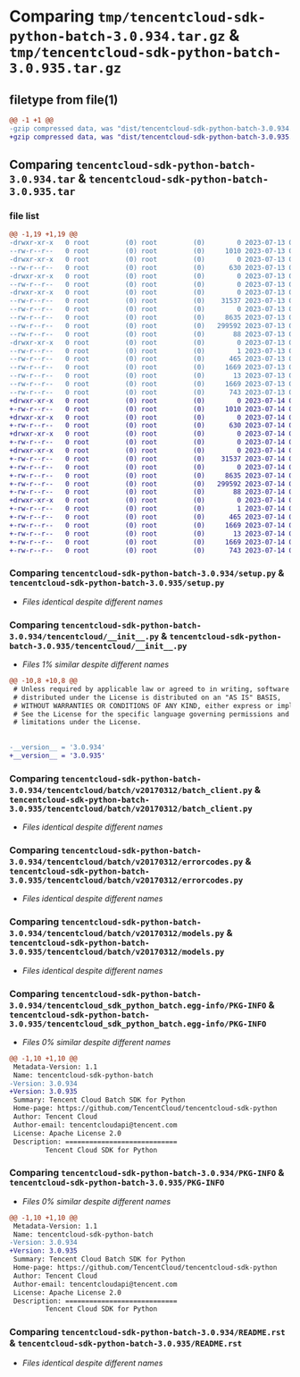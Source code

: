 # Comparing `tmp/tencentcloud-sdk-python-batch-3.0.934.tar.gz` & `tmp/tencentcloud-sdk-python-batch-3.0.935.tar.gz`

## filetype from file(1)

```diff
@@ -1 +1 @@
-gzip compressed data, was "dist/tencentcloud-sdk-python-batch-3.0.934.tar", last modified: Thu Jul 13 00:15:24 2023, max compression
+gzip compressed data, was "dist/tencentcloud-sdk-python-batch-3.0.935.tar", last modified: Fri Jul 14 00:17:03 2023, max compression
```

## Comparing `tencentcloud-sdk-python-batch-3.0.934.tar` & `tencentcloud-sdk-python-batch-3.0.935.tar`

### file list

```diff
@@ -1,19 +1,19 @@
-drwxr-xr-x   0 root         (0) root         (0)        0 2023-07-13 00:15:24.000000 tencentcloud-sdk-python-batch-3.0.934/
--rw-r--r--   0 root         (0) root         (0)     1010 2023-07-13 00:15:24.000000 tencentcloud-sdk-python-batch-3.0.934/setup.py
-drwxr-xr-x   0 root         (0) root         (0)        0 2023-07-13 00:15:24.000000 tencentcloud-sdk-python-batch-3.0.934/tencentcloud/
--rw-r--r--   0 root         (0) root         (0)      630 2023-07-13 00:15:24.000000 tencentcloud-sdk-python-batch-3.0.934/tencentcloud/__init__.py
-drwxr-xr-x   0 root         (0) root         (0)        0 2023-07-13 00:15:24.000000 tencentcloud-sdk-python-batch-3.0.934/tencentcloud/batch/
--rw-r--r--   0 root         (0) root         (0)        0 2023-07-13 00:15:24.000000 tencentcloud-sdk-python-batch-3.0.934/tencentcloud/batch/__init__.py
-drwxr-xr-x   0 root         (0) root         (0)        0 2023-07-13 00:15:24.000000 tencentcloud-sdk-python-batch-3.0.934/tencentcloud/batch/v20170312/
--rw-r--r--   0 root         (0) root         (0)    31537 2023-07-13 00:15:24.000000 tencentcloud-sdk-python-batch-3.0.934/tencentcloud/batch/v20170312/batch_client.py
--rw-r--r--   0 root         (0) root         (0)        0 2023-07-13 00:15:24.000000 tencentcloud-sdk-python-batch-3.0.934/tencentcloud/batch/v20170312/__init__.py
--rw-r--r--   0 root         (0) root         (0)     8635 2023-07-13 00:15:24.000000 tencentcloud-sdk-python-batch-3.0.934/tencentcloud/batch/v20170312/errorcodes.py
--rw-r--r--   0 root         (0) root         (0)   299592 2023-07-13 00:15:24.000000 tencentcloud-sdk-python-batch-3.0.934/tencentcloud/batch/v20170312/models.py
--rw-r--r--   0 root         (0) root         (0)       88 2023-07-13 00:15:24.000000 tencentcloud-sdk-python-batch-3.0.934/setup.cfg
-drwxr-xr-x   0 root         (0) root         (0)        0 2023-07-13 00:15:24.000000 tencentcloud-sdk-python-batch-3.0.934/tencentcloud_sdk_python_batch.egg-info/
--rw-r--r--   0 root         (0) root         (0)        1 2023-07-13 00:15:24.000000 tencentcloud-sdk-python-batch-3.0.934/tencentcloud_sdk_python_batch.egg-info/dependency_links.txt
--rw-r--r--   0 root         (0) root         (0)      465 2023-07-13 00:15:24.000000 tencentcloud-sdk-python-batch-3.0.934/tencentcloud_sdk_python_batch.egg-info/SOURCES.txt
--rw-r--r--   0 root         (0) root         (0)     1669 2023-07-13 00:15:24.000000 tencentcloud-sdk-python-batch-3.0.934/tencentcloud_sdk_python_batch.egg-info/PKG-INFO
--rw-r--r--   0 root         (0) root         (0)       13 2023-07-13 00:15:24.000000 tencentcloud-sdk-python-batch-3.0.934/tencentcloud_sdk_python_batch.egg-info/top_level.txt
--rw-r--r--   0 root         (0) root         (0)     1669 2023-07-13 00:15:24.000000 tencentcloud-sdk-python-batch-3.0.934/PKG-INFO
--rw-r--r--   0 root         (0) root         (0)      743 2023-07-13 00:15:24.000000 tencentcloud-sdk-python-batch-3.0.934/README.rst
+drwxr-xr-x   0 root         (0) root         (0)        0 2023-07-14 00:17:03.000000 tencentcloud-sdk-python-batch-3.0.935/
+-rw-r--r--   0 root         (0) root         (0)     1010 2023-07-14 00:17:03.000000 tencentcloud-sdk-python-batch-3.0.935/setup.py
+drwxr-xr-x   0 root         (0) root         (0)        0 2023-07-14 00:17:03.000000 tencentcloud-sdk-python-batch-3.0.935/tencentcloud/
+-rw-r--r--   0 root         (0) root         (0)      630 2023-07-14 00:17:03.000000 tencentcloud-sdk-python-batch-3.0.935/tencentcloud/__init__.py
+drwxr-xr-x   0 root         (0) root         (0)        0 2023-07-14 00:17:03.000000 tencentcloud-sdk-python-batch-3.0.935/tencentcloud/batch/
+-rw-r--r--   0 root         (0) root         (0)        0 2023-07-14 00:17:03.000000 tencentcloud-sdk-python-batch-3.0.935/tencentcloud/batch/__init__.py
+drwxr-xr-x   0 root         (0) root         (0)        0 2023-07-14 00:17:03.000000 tencentcloud-sdk-python-batch-3.0.935/tencentcloud/batch/v20170312/
+-rw-r--r--   0 root         (0) root         (0)    31537 2023-07-14 00:17:03.000000 tencentcloud-sdk-python-batch-3.0.935/tencentcloud/batch/v20170312/batch_client.py
+-rw-r--r--   0 root         (0) root         (0)        0 2023-07-14 00:17:03.000000 tencentcloud-sdk-python-batch-3.0.935/tencentcloud/batch/v20170312/__init__.py
+-rw-r--r--   0 root         (0) root         (0)     8635 2023-07-14 00:17:03.000000 tencentcloud-sdk-python-batch-3.0.935/tencentcloud/batch/v20170312/errorcodes.py
+-rw-r--r--   0 root         (0) root         (0)   299592 2023-07-14 00:17:03.000000 tencentcloud-sdk-python-batch-3.0.935/tencentcloud/batch/v20170312/models.py
+-rw-r--r--   0 root         (0) root         (0)       88 2023-07-14 00:17:03.000000 tencentcloud-sdk-python-batch-3.0.935/setup.cfg
+drwxr-xr-x   0 root         (0) root         (0)        0 2023-07-14 00:17:03.000000 tencentcloud-sdk-python-batch-3.0.935/tencentcloud_sdk_python_batch.egg-info/
+-rw-r--r--   0 root         (0) root         (0)        1 2023-07-14 00:17:03.000000 tencentcloud-sdk-python-batch-3.0.935/tencentcloud_sdk_python_batch.egg-info/dependency_links.txt
+-rw-r--r--   0 root         (0) root         (0)      465 2023-07-14 00:17:03.000000 tencentcloud-sdk-python-batch-3.0.935/tencentcloud_sdk_python_batch.egg-info/SOURCES.txt
+-rw-r--r--   0 root         (0) root         (0)     1669 2023-07-14 00:17:03.000000 tencentcloud-sdk-python-batch-3.0.935/tencentcloud_sdk_python_batch.egg-info/PKG-INFO
+-rw-r--r--   0 root         (0) root         (0)       13 2023-07-14 00:17:03.000000 tencentcloud-sdk-python-batch-3.0.935/tencentcloud_sdk_python_batch.egg-info/top_level.txt
+-rw-r--r--   0 root         (0) root         (0)     1669 2023-07-14 00:17:03.000000 tencentcloud-sdk-python-batch-3.0.935/PKG-INFO
+-rw-r--r--   0 root         (0) root         (0)      743 2023-07-14 00:17:03.000000 tencentcloud-sdk-python-batch-3.0.935/README.rst
```

### Comparing `tencentcloud-sdk-python-batch-3.0.934/setup.py` & `tencentcloud-sdk-python-batch-3.0.935/setup.py`

 * *Files identical despite different names*

### Comparing `tencentcloud-sdk-python-batch-3.0.934/tencentcloud/__init__.py` & `tencentcloud-sdk-python-batch-3.0.935/tencentcloud/__init__.py`

 * *Files 1% similar despite different names*

```diff
@@ -10,8 +10,8 @@
 # Unless required by applicable law or agreed to in writing, software
 # distributed under the License is distributed on an "AS IS" BASIS,
 # WITHOUT WARRANTIES OR CONDITIONS OF ANY KIND, either express or implied.
 # See the License for the specific language governing permissions and
 # limitations under the License.
 
 
-__version__ = '3.0.934'
+__version__ = '3.0.935'
```

### Comparing `tencentcloud-sdk-python-batch-3.0.934/tencentcloud/batch/v20170312/batch_client.py` & `tencentcloud-sdk-python-batch-3.0.935/tencentcloud/batch/v20170312/batch_client.py`

 * *Files identical despite different names*

### Comparing `tencentcloud-sdk-python-batch-3.0.934/tencentcloud/batch/v20170312/errorcodes.py` & `tencentcloud-sdk-python-batch-3.0.935/tencentcloud/batch/v20170312/errorcodes.py`

 * *Files identical despite different names*

### Comparing `tencentcloud-sdk-python-batch-3.0.934/tencentcloud/batch/v20170312/models.py` & `tencentcloud-sdk-python-batch-3.0.935/tencentcloud/batch/v20170312/models.py`

 * *Files identical despite different names*

### Comparing `tencentcloud-sdk-python-batch-3.0.934/tencentcloud_sdk_python_batch.egg-info/PKG-INFO` & `tencentcloud-sdk-python-batch-3.0.935/tencentcloud_sdk_python_batch.egg-info/PKG-INFO`

 * *Files 0% similar despite different names*

```diff
@@ -1,10 +1,10 @@
 Metadata-Version: 1.1
 Name: tencentcloud-sdk-python-batch
-Version: 3.0.934
+Version: 3.0.935
 Summary: Tencent Cloud Batch SDK for Python
 Home-page: https://github.com/TencentCloud/tencentcloud-sdk-python
 Author: Tencent Cloud
 Author-email: tencentcloudapi@tencent.com
 License: Apache License 2.0
 Description: ============================
         Tencent Cloud SDK for Python
```

### Comparing `tencentcloud-sdk-python-batch-3.0.934/PKG-INFO` & `tencentcloud-sdk-python-batch-3.0.935/PKG-INFO`

 * *Files 0% similar despite different names*

```diff
@@ -1,10 +1,10 @@
 Metadata-Version: 1.1
 Name: tencentcloud-sdk-python-batch
-Version: 3.0.934
+Version: 3.0.935
 Summary: Tencent Cloud Batch SDK for Python
 Home-page: https://github.com/TencentCloud/tencentcloud-sdk-python
 Author: Tencent Cloud
 Author-email: tencentcloudapi@tencent.com
 License: Apache License 2.0
 Description: ============================
         Tencent Cloud SDK for Python
```

### Comparing `tencentcloud-sdk-python-batch-3.0.934/README.rst` & `tencentcloud-sdk-python-batch-3.0.935/README.rst`

 * *Files identical despite different names*

